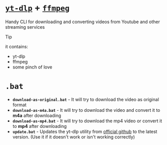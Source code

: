 # [`yt-dlp`](https://github.com/yt-dlp/yt-dlp) + [`ffmpeg`](https://github.com/BtbN/FFmpeg-Builds)
Handy CLI for downloading and converting videos from Youtube and other streaming services

>[!tip]
>it contains:
> - yt-dlp
> - ffmpeg
> - some pinch of love

# `.bat`
- **`download-as-original.bat`** - It will try to download the video as original format
- **`download-as-m4a.bat`** - It will try to download the video and convert it to **m4a** after downloading
- **`download-as-mp4.bat`** - It will try to download the mp4 video or convert it to **mp4** after downloading
- **`update.bat`** - Updates the yt-dlp utility from [official github](https://github.com/yt-dlp/yt-dlp) to the latest version. (Use it if it doesn't work or isn't working correctly)
